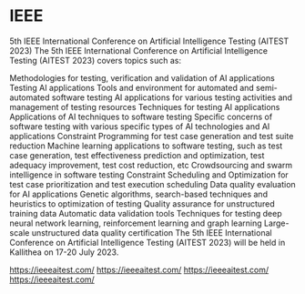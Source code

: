 # IEEE
5th IEEE International Conference on Artificial Intelligence Testing (AITEST 2023)
The 5th IEEE International Conference on Artificial Intelligence Testing (AITEST 2023) covers topics such as:

Methodologies for testing, verification and validation of AI applications
Testing AI applications
Tools and environment for automated and semi-automated software testing AI applications for various testing activities and management of testing resources
Techniques for testing AI applications
Applications of AI techniques to software testing
Specific concerns of software testing with various specific types of AI technologies and AI applications
Constraint Programming for test case generation and test suite reduction
Machine learning applications to software testing, such as test case generation, test effectiveness prediction and optimization, test adequacy improvement, test cost reduction, etc
Crowdsourcing and swarm intelligence in software testing
Constraint Scheduling and Optimization for test case prioritization and test execution scheduling
Data quality evaluation for AI applications
Genetic algorithms, search-based techniques and heuristics to optimization of testing
Quality assurance for unstructured training data
Automatic data validation tools
Techniques for testing deep neural network learning, reinforcement learning and graph learning
Large-scale unstructured data quality certification
The 5th IEEE International Conference on Artificial Intelligence Testing (AITEST 2023) will be held in Kallithea on 17-20 July 2023.

https://ieeeaitest.com/
https://ieeeaitest.com/
https://ieeeaitest.com/
https://ieeeaitest.com/
